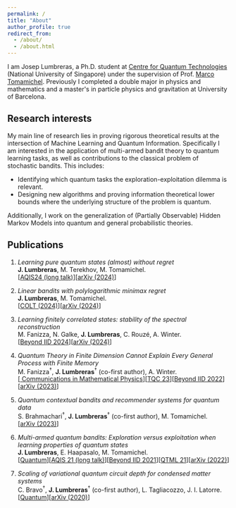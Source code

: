 ```yaml
---
permalink: /
title: "About"
author_profile: true
redirect_from: 
  - /about/
  - /about.html
---
```



I am Josep Lumbreras, a Ph.D. student at <a href="https://www.quantumlah.org/people/profile/josep_l" target="blank">Centre for Quantum Technologies</a> (National University of Singapore) under the supervision of Prof. <a href="https://marcotom.info" target="blank">Marco Tomamichel</a>. Previously I completed a double major in physics and mathematics and a master's in particle physics and gravitation at University of Barcelona.

## Research interests

My main line of research lies in proving rigorous theoretical results at the intersection of Machine
Learning and Quantum Information. Specifically I am interested in the application of multi-armed bandit theory
to quantum learning tasks, as well as contributions to the classical problem of stochastic bandits. This includes:

* Identifying which quantum tasks the exploration-exploitation dilemma is relevant.
* Designing new algorithms and proving information theoretical lower bounds where the underlying structure of the problem is quantum.

Additionally, I work on the generalization of (Partially Observable) Hidden Markov Models into quantum and general probabilistic theories.


## Publications

1. *Learning pure quantum states (almost) without regret* <br>
**J. Lumbreras**, M. Terekhov, M. Tomamichel.<br>
[<a href="http://aqis-conf.org/2024/program" target="_blank">AQIS24 (long talk)</a>][<a href="https://arxiv.org/abs/2406.18370" target="_blank">arXiv (2024)</a>]

1. *Linear bandits with polylogarithmic minimax regret* <br>
**J. Lumbreras**, M. Tomamichel.<br>
[<a href="https://proceedings.mlr.press/v247/lumbreras24a.html" target="_blank">COLT (2024)</a>][<a href="https://arxiv.org/abs/2402.12042" target="_blank">arXiv (2024)</a>]

1. *Learning finitely correlated states: stability of the spectral reconstruction* <br>
M. Fanizza, N. Galke, **J. Lumbreras**, C. Rouzé, A. Winter.<br>
[<a href="https://beyondiid2024.iquist.illinois.edu/program/" target="_blank">Beyond IID 2024</a>][<a href="https://arxiv.org/abs/2312.07516" target="_blank">arXiv (2024)</a>]

1. *Quantum Theory in Finite Dimension Cannot Explain Every General Process with Finite Memory* <br>
M. Fanizza<sup>†</sup>, **J. Lumbreras**<sup>†</sup> (co-first author), A. Winter.<br>
[<a href="https://link.springer.com/article/10.1007/s00220-023-04913-4" target="_blank"> Communications in Mathematical Physics</a>][<a href="https://www.youtube.com/watch?v=fGKAXF152W8&t=828s" target="_blank">TQC 23</a>][<a href="https://www.youtube.com/watch?v=vgHnd661E4Y&t=1124s" target="_blank">Beyond IID 2022</a>][<a href="https://arxiv.org/abs/2209.11225" target="_blank">arXiv (2023)</a>]

1. *Quantum contextual bandits and recommender systems for quantum data* <br>
S. Brahmachari<sup>†</sup>, **J. Lumbreras**<sup>†</sup> (co-first author), M. Tomamichel.<br>
[<a href="https://arxiv.org/abs/2301.13524" target="_blank">arXiv (2023)</a>]

1. *Multi-armed quantum bandits: Exploration versus exploitation when learning properties of quantum states* <br>
**J. Lumbreras**, E. Haapasalo, M. Tomamichel.<br>
[<a href="https://quantum-journal.org/papers/q-2022-06-29-749/" target="_blank">Quantum</a>][<a href="https://drive.google.com/file/d/1aoaye12Em7SMejatxplEQsCdHCE9QlGI/view" target="_blank">AQIS 21 (long talk)</a>][<a href="https://www.youtube.com/watch?v=rm5BmYHaYDU&t=1423s" target="_blank">Beyond IID 2021</a>][<a href="https://www.quantummachinelearning.org/uploads/5/5/6/4/55641533/wednesday_extendedabstracts_qtml2021.pdf" target="_blank">QTML 21</a>][<a href="https://arxiv.org/abs/2108.13050" target="_blank">arXiv (2022)</a>]

1. *Scaling of variational quantum circuit depth for condensed matter systems* <br>
C. Bravo<sup>†</sup>, **J. Lumbreras**<sup>†</sup> (co-first author), L. Tagliacozzo, J. I. Latorre.<br>
[<a href="https://quantum-journal.org/papers/q-2020-05-28-272/" target="_blank">Quantum</a>][<a href="https://arxiv.org/abs/2002.06210" target="_blank">arXiv (2020)</a>]


